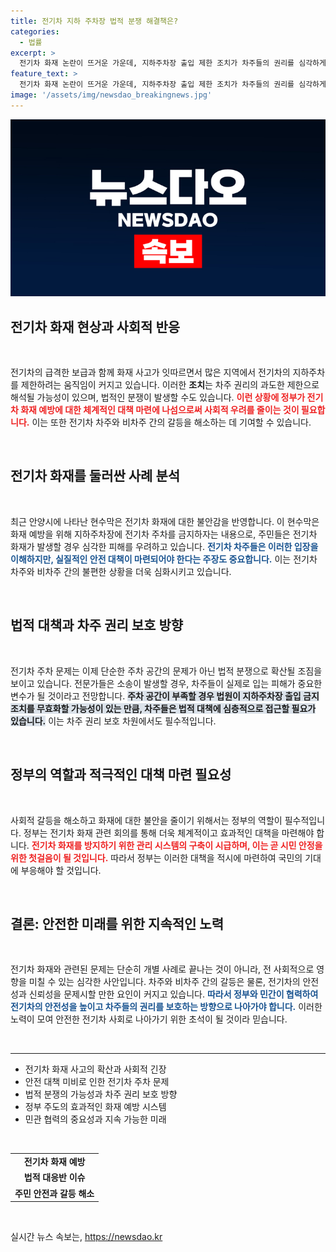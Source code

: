 ```yaml
---
title: 전기차 지하 주차장 법적 분쟁 해결책은?
categories:
  - 법률
excerpt: >
  전기차 화재 논란이 뜨거운 가운데, 지하주차장 출입 제한 조치가 차주들의 권리를 심각하게 위협하고 있습니다. 전문가들은 법정 다툼 가능성을 경고하며, 정부의 체계적 대응 필요성을 강조합니다.
feature_text: >
  전기차 화재 논란이 뜨거운 가운데, 지하주차장 출입 제한 조치가 차주들의 권리를 심각하게 위협하고 있습니다. 전문가들은 법정 다툼 가능성을 경고하며, 정부의 체계적 대응 필요성을 강조합니다.
image: '/assets/img/newsdao_breakingnews.jpg'
---
```


<p><img src="/assets/img/newsdao_breakingnews.jpg" alt="koreaapp 속보" /></p>

<h2 data-ke-size="size26">전기차 화재 현상과 사회적 반응</h2>

<p data-ke-size="size16">&nbsp;</p>

<p>전기차의 급격한 보급과 함께 화재 사고가 잇따르면서 많은 지역에서 전기차의 지하주차를 제한하려는 움직임이 커지고 있습니다. 이러한 <b>조치</b>는 차주 권리의 과도한 제한으로 해석될 가능성이 있으며, 법적인 분쟁이 발생할 수도 있습니다. <b><span style="color: #ee2323;">이런 상황에 정부가 전기차 화재 예방에 대한 체계적인 대책 마련에 나섬으로써 사회적 우려를 줄이는 것이 필요합니다.</span></b> 이는 또한 전기차 차주와 비차주 간의 갈등을 해소하는 데 기여할 수 있습니다.</p>

<p data-ke-size="size16">&nbsp;</p>

<h2 data-ke-size="size26">전기차 화재를 둘러싼 사례 분석</h2>

<p data-ke-size="size16">&nbsp;</p>

<p>최근 안양시에 나타난 현수막은 전기차 화재에 대한 불안감을 반영합니다. 이 현수막은 화재 예방을 위해 지하주차장에 전기차 주차를 금지하자는 내용으로, 주민들은 전기차 화재가 발생할 경우 심각한 피해를 우려하고 있습니다. <b><span style="color: #1a5490;">전기차 차주들은 이러한 입장을 이해하지만, 실질적인 안전 대책이 마련되어야 한다는 주장도 중요합니다.</span></b> 이는 전기차 차주와 비차주 간의 불편한 상황을 더욱 심화시키고 있습니다.</p>

<p data-ke-size="size16">&nbsp;</p>

<h2 data-ke-size="size26">법적 대책과 차주 권리 보호 방향</h2>

<p data-ke-size="size16">&nbsp;</p>

<p>전기차 주차 문제는 이제 단순한 주차 공간의 문제가 아닌 법적 분쟁으로 확산될 조짐을 보이고 있습니다. 전문가들은 소송이 발생할 경우, 차주들이 실제로 입는 피해가 중요한 변수가 될 것이라고 전망합니다. <b><span style="background-color: #21538527;">주차 공간이 부족할 경우 법원이 지하주차장 출입 금지 조치를 무효화할 가능성이 있는 만큼, 차주들은 법적 대책에 심층적으로 접근할 필요가 있습니다.</span></b> 이는 차주 권리 보호 차원에서도 필수적입니다.</p>

<p data-ke-size="size16">&nbsp;</p>

<h2 data-ke-size="size26">정부의 역할과 적극적인 대책 마련 필요성</h2>

<p data-ke-size="size16">&nbsp;</p>

<p>사회적 갈등을 해소하고 화재에 대한 불안을 줄이기 위해서는 정부의 역할이 필수적입니다. 정부는 전기차 화재 관련 회의를 통해 더욱 체계적이고 효과적인 대책을 마련해야 합니다. <b><span style="color: #ee2323;">전기차 화재를 방지하기 위한 관리 시스템의 구축이 시급하며, 이는 곧 시민 안정을 위한 첫걸음이 될 것입니다.</span></b> 따라서 정부는 이러한 대책을 적시에 마련하여 국민의 기대에 부응해야 할 것입니다.</p>

<p data-ke-size="size16">&nbsp;</p>

<h2 data-ke-size="size26">결론: 안전한 미래를 위한 지속적인 노력</h2>

<p data-ke-size="size16">&nbsp;</p>

<p>전기차 화재와 관련된 문제는 단순히 개별 사례로 끝나는 것이 아니라, 전 사회적으로 영향을 미칠 수 있는 심각한 사안입니다. 차주와 비차주 간의 갈등은 물론, 전기차의 안전성과 신뢰성을 문제시할 만한 요인이 커지고 있습니다. <b><span style="color: #1a5490;">따라서 정부와 민간이 협력하여 전기차의 안전성을 높이고 차주들의 권리를 보호하는 방향으로 나아가야 합니다.</span></b> 이러한 노력이 모여 안전한 전기차 사회로 나아가기 위한 초석이 될 것이라 믿습니다.</p>

<p data-ke-size="size16">&nbsp;</p>

<hr />

<ul>
    <li>전기차 화재 사고의 확산과 사회적 긴장</li>
    <li>안전 대책 미비로 인한 전기차 주차 문제</li>
    <li>법적 분쟁의 가능성과 차주 권리 보호 방향</li>
    <li>정부 주도의 효과적인 화재 예방 시스템</li>
    <li>민관 협력의 중요성과 지속 가능한 미래</li>
</ul>

<p data-ke-size="size16">&nbsp;</p>

<table>
    <tr>
        <td style="text-align: center; height: 17px;"><b>전기차 화재 예방</b></td>
    </tr>
    <tr>
        <td style="text-align: center; height: 17px;"><b>법적 대응반 이슈</b></td>
    </tr>
    <tr>
        <td style="text-align: center; height: 17px;"><b>주민 안전과 갈등 해소</b></td>
    </tr>
</table>

<p data-ke-size="size16">&nbsp;</p>
실시간 뉴스 속보는, <a href="https://newsdao.kr" rel="dofollow">https://newsdao.kr</a>


